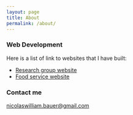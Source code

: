 ```yaml
---
layout: page
title: About
permalink: /about/
---
```




### Web Development

Here is a list of link to websites that I have built:

* [Research group website](http://www.heemels.tue.nl/ "Maurice Heemels TUE")
* [Food service website](https://wcvending.com "West Coast Vending and Food Service")


### Contact me

[nicolaswilliam.bauer@gmail.com](mailto:nicolaswilliam.bauer@gmail.com)